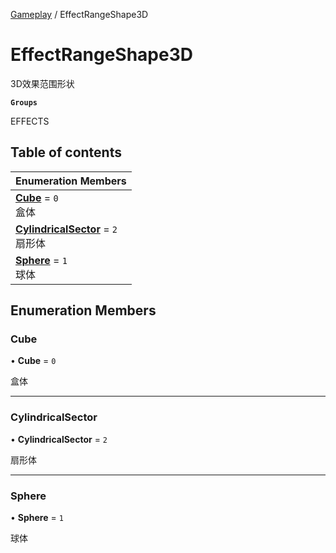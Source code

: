 [Gameplay](../modules/Gameplay.Gameplay.md) / EffectRangeShape3D

# EffectRangeShape3D <Badge type="tip" text="Enumeration" /> <Score text="EffectRangeShape3D" />

3D效果范围形状

**`Groups`**

EFFECTS

## Table of contents

| Enumeration Members |
| :-----|
| **[Cube](Gameplay.EffectRangeShape3D.md#cube)** = ``0`` <br> 盒体|
| **[CylindricalSector](Gameplay.EffectRangeShape3D.md#cylindricalsector)** = ``2`` <br> 扇形体|
| **[Sphere](Gameplay.EffectRangeShape3D.md#sphere)** = ``1`` <br> 球体|

## Enumeration Members

### Cube <Score text="Cube" /> 

• **Cube** = ``0``

盒体

___

### CylindricalSector <Score text="CylindricalSector" /> 

• **CylindricalSector** = ``2``

扇形体

___

### Sphere <Score text="Sphere" /> 

• **Sphere** = ``1``

球体
